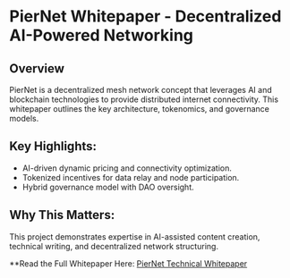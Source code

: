 # PierNet Whitepaper - Decentralized AI-Powered Networking

## Overview
PierNet is a decentralized mesh network concept that leverages AI and blockchain technologies to provide distributed internet connectivity. This whitepaper outlines the key architecture, tokenomics, and governance models.

## Key Highlights:
- AI-driven dynamic pricing and connectivity optimization.
- Tokenized incentives for data relay and node participation.
- Hybrid governance model with DAO oversight.

## Why This Matters:
This project demonstrates expertise in AI-assisted content creation, technical writing, and decentralized network structuring.

**Read the Full Whitepaper Here: [PierNet Technical Whitepaper](./PierNet_Technical_Whitepaper_v1_Final.pdf)
